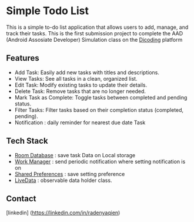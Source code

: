 # Simple Todo List
  
This is a simple to-do list application that allows users to add, manage, and track their tasks.
This is the first submission project to complete the AAD (Android Assosiate Developer) Simulation class on the [Dicoding](https://www.dicoding.com/) platform 

## Features
  * Add Task: Easily add new tasks with titles and descriptions.
  * View Tasks: See all tasks in a clean, organized list.
  * Edit Task: Modify existing tasks to update their details.
  * Delete Task: Remove tasks that are no longer needed.
  * Mark Task as Complete: Toggle tasks between completed and pending status.
  * Filter Tasks: Filter tasks based on their completion status (completed, pending).
  * Notification : daily reminder for nearest due date Task

## Tech Stack

* [Room Database](https://developer.android.com/jetpack/androidx/releases/room) : save task Data on Local storage  
* [Work Manager](https://developer.android.com/topic/libraries/architecture/workmanager) : send periodic notification where setting notification is on 
* [Shared Preferences](https://developer.android.com/training/data-storage/shared-preferences) : save setting preference
* [LiveData](https://developer.android.com/topic/libraries/architecture/livedata) : observable data holder class.
  
## Contact
[linkedin] (https://linkedin.com/in/radenyaqien)
